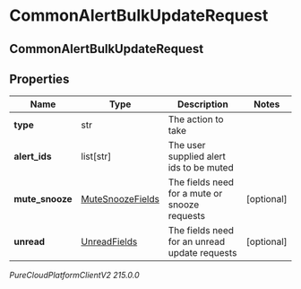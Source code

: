 # CommonAlertBulkUpdateRequest

## CommonAlertBulkUpdateRequest

## Properties

|Name | Type | Description | Notes|
|------------ | ------------- | ------------- | -------------|
| **type** | str | The action to take | |
| **alert_ids** | list[str] | The user supplied alert ids to be muted | |
| **mute_snooze** | [MuteSnoozeFields](MuteSnoozeFields) | The fields need for a mute or snooze requests | [optional] |
| **unread** | [UnreadFields](UnreadFields) | The fields need for an unread update requests | [optional] |



_PureCloudPlatformClientV2 215.0.0_
